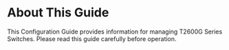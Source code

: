 # About This Guide

This Configuration Guide provides information for managing T2600G Series Switches. Please read this guide carefully before operation.


